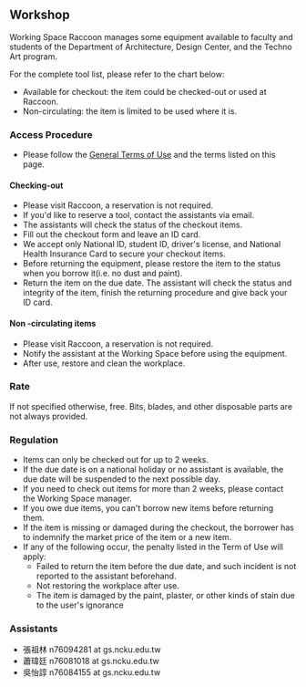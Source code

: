 ## Workshop
Working Space Raccoon manages some equipment available to faculty and students of the Department of Architecture, Design Center, and the Techno Art program.

For the complete tool list, please refer to the chart below:
* Available for checkout: the item could be checked-out or used at Raccoon.
* Non-circulating: the item is limited to be used where it is.


### Access Procedure
* Please follow the [General Terms of Use](https://raccoon-ncku.github.io/pages/info/internal-general-terms.html) and the terms listed on this page.
#### Checking-out
* Please visit Raccoon, a reservation is not required.
* If you'd like to reserve a tool, contact the assistants via email.
* The assistants will check the status of the checkout items.
* Fill out the checkout form and leave an ID card.
* We accept only National ID, student ID, driver's license, and National Health Insurance Card to secure your checkout items.
* Before returning the equipment, please restore the item to the status when you borrow it(i.e. no dust and paint).
* Return the item on the due date. The assistant will check the status and integrity of the item, finish the returning procedure and give back your ID card.

#### Non -circulating items
* Please visit Raccoon, a reservation is not required.
* Notify the assistant at the Working Space before using the equipment.
* After use, restore and clean the workplace.

### Rate
If not specified otherwise, free.
Bits, blades, and other disposable parts are not always provided.

### Regulation
* Items can only be checked out for up to 2 weeks.
* If the due date is on a national holiday or no assistant is available, the due date will be suspended to the next possible day.
* If you need to check out items for more than 2 weeks, please contact the Working Space manager.
* If you owe due items, you can't borrow new items before returning them.
* If the item is missing or damaged during the checkout, the borrower has to indemnify the market price of the item or a new item.
* If any of the following occur, the penalty listed in the Term of Use will apply:
    * Failed to return the item before the due date, and such incident is not reported to the assistant beforehand.
    * Not restoring the workplace after use.
    * The item is damaged by the paint, plaster, or other kinds of stain due to the user's ignorance

### Assistants
* 張祖林 n76094281 at gs.ncku.edu.tw
* 蕭瑋廷 n76081018 at gs.ncku.edu.tw
* 吳怡諄 n76084155 at gs.ncku.edu.tw

 
